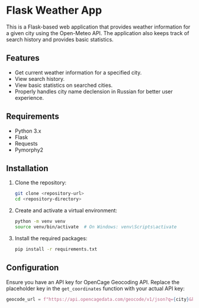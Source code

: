 # Flask Weather App

This is a Flask-based web application that provides weather information for a given city using the Open-Meteo API. The application also keeps track of search history and provides basic statistics.

## Features

- Get current weather information for a specified city.
- View search history.
- View basic statistics on searched cities.
- Properly handles city name declension in Russian for better user experience.

## Requirements

- Python 3.x
- Flask
- Requests
- Pymorphy2

## Installation

1. Clone the repository:
    ```bash
    git clone <repository-url>
    cd <repository-directory>
    ```

2. Create and activate a virtual environment:
    ```bash
    python -m venv venv
    source venv/bin/activate  # On Windows: venv\Scripts\activate
    ```

3. Install the required packages:
    ```bash
    pip install -r requirements.txt
    ```

## Configuration

Ensure you have an API key for OpenCage Geocoding API. Replace the placeholder key in the `get_coordinates` function with your actual API key:
```python
geocode_url = f"https://api.opencagedata.com/geocode/v1/json?q={city}&key=YOUR_API_KEY"
